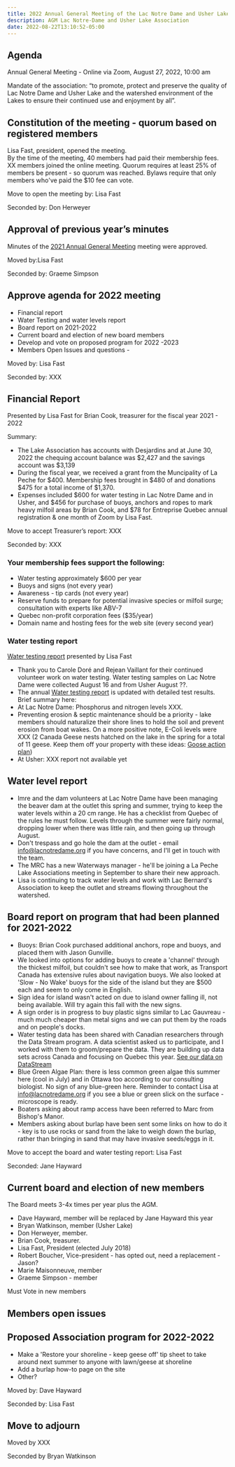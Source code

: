 ```yaml
---
title: 2022 Annual General Meeting of the Lac Notre Dame and Usher Lake Association
description: AGM Lac Notre-Dame and Usher Lake Association
date: 2022-08-22T13:10:52-05:00
---
```

## Agenda

Annual General Meeting - Online via Zoom, August 27, 2022, 10:00 am

Mandate of the association:
“to promote, protect and preserve the quality of Lac Notre Dame and Usher Lake and the watershed environment of the Lakes to ensure their continued use and enjoyment by all”.

## Constitution of the meeting - quorum based on registered members

Lisa Fast, president, opened the meeting.  
By the time of the meeting, 40 members had paid their membership fees. XX members joined the online meeting. Quorum requires at least 25% of members be present - so quorum was reached. Bylaws require that only members who've paid the $10 fee can vote.

Move to open the meeting by: Lisa Fast

Seconded by: Don Herweyer

## Approval of previous year’s minutes

Minutes of the [2021 Annual General Meeting](../2021BoardReport/) meeting were approved.


Moved by:Lisa  Fast

Seconded by: Graeme Simpson

## Approve agenda for 2022 meeting

* Financial report
* Water Testing and water levels report
* Board report on 2021-2022
* Current board and election of new board members
* Develop and vote on proposed program for 2022 -2023
* Members Open Issues and questions -

Moved by: Lisa Fast

Seconded by: XXX

## Financial Report  

Presented by Lisa Fast for Brian Cook, treasurer for the fiscal year 2021 - 2022

Summary:

* The Lake Association has accounts with Desjardins and at June 30, 2022 the chequing account balance was $2,427 and the savings account was $3,139
* During the fiscal year, we received a grant from the Muncipality of La Peche for $400. Membership fees brought in $480 of and donations $475 for a total income of $1,370.  
* Expenses included $600 for water testing in Lac Notre Dame and in Usher, and $456 for purchase of buoys, anchors and ropes to mark heavy milfoil areas by Brian Cook, and $78 for Entreprise Quebec annual registration & one month of Zoom by Lisa Fast. 

Move to accept Treasurer’s report: XXX

Seconded by: XXX

### Your membership fees support the following:

* Water testing approximately $600 per year
* Buoys and signs (not every year)
* Awareness - tip cards  (not every year)
* Reserve funds to prepare for potential invasive species or milfoil surge; consultation with experts like ABV-7
* Quebec non-profit corporation fees ($35/year)
* Domain name and hosting fees for the web site (every second year)

### Water testing report

[Water testing report](/water/qualityreports/) presented by Lisa Fast

* Thank you to Carole Doré and Rejean Vaillant for their continued volunteer work on water testing. Water testing samples on Lac Notre Dame were collected August 16 and from Usher August ??.  
* The annual [Water testing report](/water/qualityreports/) is updated with detailed test results.  Brief summary here:
* At Lac Notre Dame: Phosphorus and nitrogen levels XXX.
* Preventing erosion & septic maintenance should be a priority - lake members should naturalize their shore lines to hold the soil and prevent erosion from boat wakes. On a more positive note, E-Coli levels were XXX (2 Canada Geese nests hatched on the lake in the spring for a total of 11 geese. Keep them off your property with these ideas: [Goose action plan](/Content/water/gooseaction.md))
* At Usher: XXX report not available yet

## Water level report

* Imre and the dam volunteers at Lac Notre Dame have been managing the beaver dam at the outlet this spring and summer, trying to keep the water levels within a 20 cm range. He has a checklist from Quebec of the rules he must follow. Levels through the summer were fairly normal, dropping lower when there was little rain, and then going up through August. 
* Don't trespass and go hole the dam at the outlet - email info@lacnotredame.org if you have concerns, and I'll get in touch with the team.  
* The MRC has a new Waterways manager - he'll be joining a La Peche Lake Associations meeting in September to share their new approach. 
* Lisa is continuing to track water levels and work with Lac Bernard's Association to keep the outlet and streams flowing throughout the watershed. 


## Board report on program that had been planned for 2021-2022

* Buoys: Brian Cook purchased additional anchors, rope and buoys, and placed them with Jason Gunville. 
* We looked into options for adding buoys to create a 'channel' through the thickest milfoil, but couldn't see how to make that work, as Transport Canada has extensive rules about navigation buoys. We also looked at 'Slow - No Wake' buoys for the side of the island but they are $500 each and seem to only come in English. 
* Sign idea for island wasn't acted on due to island owner falling ill, not being available. Will try again this fall with the new signs. 
* A sign order is in progress to buy plastic signs similar to Lac Gauvreau - much much cheaper than metal signs and we can put them by the roads and on people's docks. 
* Water testing data has been shared with Canadian researchers through the Data Stream program. A data scientist asked us to participate, and I worked with them to groom/prepare the data. They are building up data sets across Canada and focusing on Quebec this year. [See our data on DataStream](https://greatlakesdatastream.ca/explore/#/dataset/2723088c-5c8f-4e0c-84b5-8c323e005f0a/?sort=create_timestamp&active=false&zoom=5.5&lat=47.156899397188376&lng=-72.94184398563701&guideline=&percentiles=&characteristic_media=Surface%2520Water&characteristic_characteristic_name=Total%2520Phosphorus%252C%2520mixed%2520forms&characteristic_method_speciation=as%2520P&characteristic_sample_fraction=Unfiltered&characteristic_field=false&characteristic_unit=mg%252FL&locations=241463,241458,241466,241462,241464,241461,241468,241470,241459,241457,241467,241471,241469,241465,241460)
* Blue Green Algae Plan: there is less common green algae this summer here (cool in July) and in Ottawa too according to our consulting biologist. No sign of any blue-green here. Reminder to contact Lisa at info@lacnotredame.org if you see a blue or green slick on the surface - microscope is ready.
* Boaters asking about ramp access have been referred to Marc from Bishop's Manor. 
* Members asking about burlap have been sent some links on how to do it - key is to use rocks or sand from the lake to weigh down the burlap, rather than bringing in sand that may have invasive seeds/eggs in it. 

Move to accept the board and water testing report: Lisa Fast

Seconded: Jane Hayward

## Current board and election of new members

The Board meets 3-4x times per year plus the AGM.

* Dave Hayward, member will be replaced by Jane Hayward this year
* Bryan Watkinson, member (Usher Lake)
* Don Herweyer, member.
* Brian Cook, treasurer.
* Lisa Fast, President (elected July 2018)
* Robert Boucher, Vice-president - has opted out, need a replacement - Jason?
* Marie Maisonneuve, member
* Graeme Simpson - member

Must Vote in new members

## Members open issues

## Proposed Association program for 2022-2022

* Make a 'Restore your shoreline - keep geese off' tip sheet to take around next summer to anyone with lawn/geese at shoreline
* Add a burlap how-to page on the site
* Other?

Moved by: Dave Hayward

Seconded by: Lisa Fast

## Move to adjourn

Moved by XXX

Seconded by Bryan Watkinson
